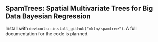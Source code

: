 
## SpamTrees: Spatial Multivariate Trees for Big Data Bayesian Regression

Install with `devtools::install_github("mkln/spamtree")`. A full documentation for the code is planned. 


